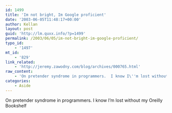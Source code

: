 ```yaml
---
id: 1499
title: 'Im not bright, Im Google proficient'
date: '2003-06-05T11:48:17+00:00'
author: Kellan
layout: post
guid: 'http://lm.quxx.info/?p=1499'
permalink: /2003/06/05/im-not-bright-im-google-proficient/
typo_id:
    - '1497'
mt_id:
    - '829'
link_related:
    - 'http://jeremy.zawodny.com/blog/archives/000765.html'
raw_content:
    - 'On pretender syndrome in programmers.  I know I\''m lost without my Oreilly Bookshelf'
categories:
    - Aside
---
```


On pretender syndrome in programmers. I know I’m lost without my Oreilly Bookshelf